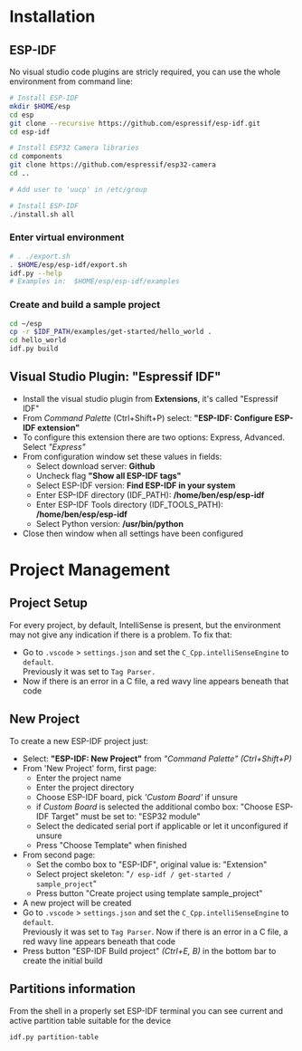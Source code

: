 # Installation
## ESP-IDF
No visual studio code plugins are stricly required, you can use the whole environment from command line:
```sh
# Install ESP-IDF
mkdir $HOME/esp
cd esp
git clone --recursive https://github.com/espressif/esp-idf.git
cd esp-idf

# Install ESP32 Camera libraries
cd components
git clone https://github.com/espressif/esp32-camera
cd ..

# Add user to 'uucp' in /etc/group

# Install ESP-IDF
./install.sh all
```

### **Enter virtual environment**
```sh
# . ./export.sh
. $HOME/esp/esp-idf/export.sh
idf.py --help
# Examples in:  $HOME/esp/esp-idf/examples
```

### **Create and build a sample project**
```sh
cd ~/esp
cp -r $IDF_PATH/examples/get-started/hello_world .
cd hello_world
idf.py build
```

## Visual Studio Plugin: "Espressif IDF"
- Install the visual studio plugin from **Extensions**, it's called "Espressif IDF"
- From _Command Palette_ (Ctrl+Shift+P) select: **"ESP-IDF: Configure ESP-IDF extension"**
- To configure this extension there are two options: Express, Advanced. Select _"Express"_
- From configuration window set these values in fields:
  - Select download server: **Github**
  - Uncheck flag **"Show all ESP-IDF tags"**
  - Select ESP-IDF version: **Find ESP-IDF in your system**
  - Enter ESP-IDF directory (IDF_PATH): **/home/ben/esp/esp-idf**
  - Enter ESP-IDF Tools directory (IDF_TOOLS_PATH): **/home/ben/esp/esp-idf**
  - Select Python version: **/usr/bin/python**
- Close then window when all settings have been configured

# Project Management
## Project Setup
For every project, by default, IntelliSense is present, but the environment may not give
any indication if there is a problem. To fix that:
- Go to `.vscode` > `settings.json` and set the `C_Cpp.intelliSenseEngine` to `default`.  
  Previously it was set to `Tag Parser.`
- Now if there is an error in a C file, a red wavy line appears beneath that code


## New Project
To create a new ESP-IDF project just:
- Select: **"ESP-IDF: New Project"** from _"Command Palette" (Ctrl+Shift+P)_
- From 'New Project' form, first page:
  - Enter the project name
  - Enter the project directory
  - Choose ESP-IDF board, pick _'Custom Board'_ if unsure
  - if _Custom Board_ is selected the additional combo box: "Choose ESP-IDF Target"
    must be set to: "ESP32 module"
  - Select the dedicated serial port if applicable or let it unconfigured if unsure
  - Press "Choose Template" when finished
- From second page:
  - Set the combo box to "ESP-IDF", original value is: "Extension"
  - Select project skeleton: "`/ esp-idf / get-started / sample_project`"
  - Press button "Create project using template sample_project"
- A new project will be created
- Go to `.vscode` > `settings.json` and set the `C_Cpp.intelliSenseEngine` to `default`.  
  Previously it was set to `Tag Parser`. Now if there is an error in a C file, a red wavy
  line appears beneath that code
- Press button "ESP-IDF Build project" _(Ctrl+E, B)_ in the bottom bar to create the initial build

## Partitions information
From the shell in a properly set ESP-IDF terminal you can see current and active partition table
suitable for the device
```sh
idf.py partition-table
```
